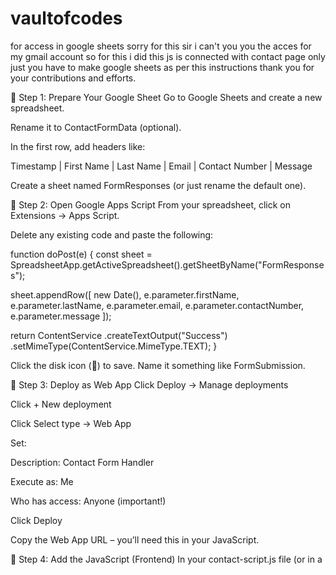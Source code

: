 # vaultofcodes
for access in google sheets
sorry for this sir i can't you you the acces for my gmail account
so for this i did this js is connected with contact page only 
just you have to make google sheets
as per this instructions
thank you for your contributions and efforts.

🔹 Step 1: Prepare Your Google Sheet
Go to Google Sheets and create a new spreadsheet.

Rename it to ContactFormData (optional).

In the first row, add headers like:

Timestamp | First Name | Last Name | Email | Contact Number | Message

Create a sheet named FormResponses (or just rename the default one).

🔹 Step 2: Open Google Apps Script
From your spreadsheet, click on Extensions → Apps Script.

Delete any existing code and paste the following:

function doPost(e) {
  const sheet = SpreadsheetApp.getActiveSpreadsheet().getSheetByName("FormResponses");

  sheet.appendRow([
    new Date(),
    e.parameter.firstName,
    e.parameter.lastName,
    e.parameter.email,
    e.parameter.contactNumber,
    e.parameter.message
  ]);

  return ContentService
    .createTextOutput("Success")
    .setMimeType(ContentService.MimeType.TEXT);
}

Click the disk icon (💾) to save. Name it something like FormSubmission.

🔹 Step 3: Deploy as Web App
Click Deploy → Manage deployments

Click + New deployment

Click Select type → Web App

Set:

Description: Contact Form Handler

Execute as: Me

Who has access: Anyone (important!)

Click Deploy

Copy the Web App URL – you’ll need this in your JavaScript.

🔹 Step 4: Add the JavaScript (Frontend)
In your contact-script.js file (or in a <script> tag), paste:

document.getElementById("contact-form").addEventListener("submit", function (e) {
  e.preventDefault();

  const form = e.target;
  const formData = new FormData(form);

  fetch("https://script.google.com/macros/s/PASTE_YOUR_SCRIPT_URL_HERE/exec", {
    method: "POST",
    body: formData,
  })
    .then(response => response.text())
    .then(data => {
      document.getElementById("response-message").innerText = "Message sent successfully!";
      form.reset();
    })
    .catch(error => {
      document.getElementById("response-message").innerText = "Something went wrong!";
      console.error("Error:", error);
    });
});

📌 Replace:
https://script.google.com/macros/s/PASTE_YOUR_SCRIPT_URL_HERE/exec

with your actual Google Apps Script Web App URL.
